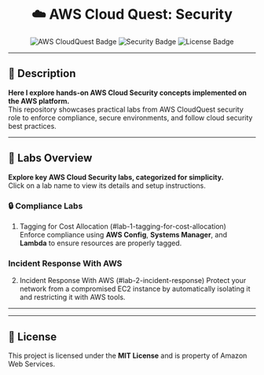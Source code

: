 <h1 align="center">☁️ AWS Cloud Quest: Security</h1>

<p align="center">
  <img src="https://img.shields.io/badge/AWS-CloudQuest-blue" alt="AWS CloudQuest Badge">
  <img src="https://img.shields.io/badge/Security-Labs-green" alt="Security Badge">
  <img src="https://img.shields.io/badge/License-MIT-yellow" alt="License Badge">
</p>

---

## 📝 Description
**Here I explore hands-on AWS Cloud Security concepts implemented on the AWS platform.**  
This repository showcases practical labs from AWS CloudQuest security role to enforce compliance, secure environments, and follow cloud security best practices.

---

## 🚀 Labs Overview
**Explore key AWS Cloud Security labs, categorized for simplicity.**  
Click on a lab name to view its details and setup instructions.

### 🔒 Compliance Labs
1. Tagging for Cost Allocation (#lab-1-tagging-for-cost-allocation)  
   Enforce compliance using **AWS Config**, **Systems Manager**, and **Lambda** to ensure resources are properly tagged.

###  Incident Response With AWS
2. Incident Response With AWS (#lab-2-incident-response)
   Protect your network from a compromised EC2 instance by automatically isolating it and restricting it with AWS tools.

---


---

## 📜 License
This project is licensed under the **MIT License** and is property of Amazon Web Services.

